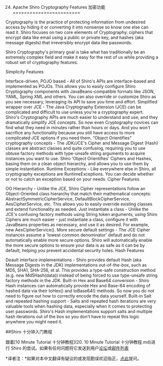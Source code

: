 24. Apache Shiro Cryptography Features 加密功能
========================


Cryptography is the practice of protecting information from undesired access by hiding it or converting it into nonsense so know one else can read it. Shiro focuses on two core elements of Cryptography: ciphers that encrypt data like email using a public or private key, and hashes (aka message digests) that irreversibly encrypt data like passwords.

Shiro Cryptography's primary goal is take what has traditionally be an extremely complex field and make it easy for the rest of us while providing a robust set of cryptography features.

Simplicity Features

Interface-driven, POJO based - All of Shiro's APIs are interface-based and implemented as POJOs. This allows you to easily configure Shiro Cryptography components with JavaBeans-compatible formats like JSON, YAML, Spring XML and others. You can also override or customize Shiro as you see necessary, leveraging its API to save you time and effort.
Simplified wrapper over JCE - The Java Cryptography Extension (JCE) can be complicated and difficult to use unless you're a cryptography expert. Shiro's Cryptography APIs are much easier to understand and use, and they dramatically simplify JCE concepts. So now even Cryptography novices can find what they need in minutes rather than hours or days. And you won't sacrifice any functionality because you still have access to more complicated JCE options if you need them.
“Object Orientifies” cryptography concepts - The JDK/JCE's Cipher and Message Digest (Hash) classes are abstract classes and quite confusing, requiring you to use obtuse factory methods with type-unsafe string arguments to acquire instances you want to use. Shiro 'Object Orientifies' Ciphers and Hashes, basing them on a clean object hierarchy, and allows you to use them by simple instantiation.
Runtime Exceptions - Like everywhere else in Shiro, all cryptography exceptions are RuntimeExceptions. You can decide whether or not to catch an exception based on your needs.
Cipher Features

OO Hierarchy - Unlike the JCE, Shiro Cipher representations follow an Object-Oriented class hierarchy that match their mathematical concepts: AbstractSymmetricCipherService, DefaultBlockCipherService, AesCipherService, etc. This allows you to easily override existing classes and extend functionality as needed.
Just instantiate a class - Unlike the JCE's confusing factory methods using String token arguments, using Shiro Ciphers are much easier - just instantiate a class, configure it with JavaBeans properties as necessary, and use it as desired. For example, new AesCipherService().
More secure default settings - The JCE Cipher instances assume a 'lowest common denominator' default and do not automatically enable more secure options. Shiro will automatically enable the more secure options to ensure your data is as safe as it can be by default, helping you prevent accidental security holes.
Hash Features

Deault interface implementations - Shiro provides default Hash (aka Message Digests in the JDK) implementations out-of-the-box, such as MD5, SHA1, SHA-256, et al. This provides a type-safe construction method (e.g. new Md5Hash(data)) instead of being forced to use type-unsafe string factory methods in the JDK.
Built-in Hex and Base64 conversion - Shiro Hash instances can automatically provide Hex and Base-64 encoding of hashed data via their toHex() and toBase64() methods. So now you do not need to figure out how to correctly encode the data yourself.
Built-in Salt and repeated hashing support - Salts and repeated hash iterations are very valuable tools when hashing data, especially when it comes to protecting user passwords. Shiro's Hash implementations support salts and multiple hash iterations out of the box so you don't have to repeat this logic anywhere you might need it.

##Shiro 十分钟入门教程

跟着[10 Minute Tutorial 十分钟教程](20. 10 Minute Tutorial 十分钟教程.md)进行 Shiro 的尝试。如果有任何问题将它发送到用户[论坛](http://shiro-user.582556.n2.nabble.com/)或[邮件列表](http://shiro.apache.org/mailing-lists.html)

*译者注：*如果对本中文翻译有疑议的或发现勘误欢迎指正，[点此](https://github.com/elfy0suen/apache-shiro-1.2.x-reference/issues)提问。
